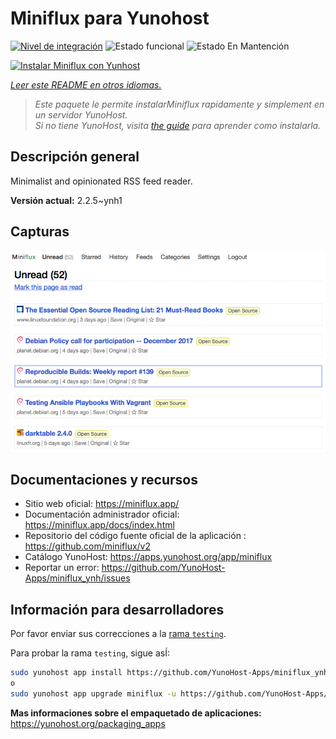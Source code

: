 <!--
Este archivo README esta generado automaticamente<https://github.com/YunoHost/apps/tree/master/tools/readme_generator>
No se debe editar a mano.
-->

# Miniflux para Yunohost

[![Nivel de integración](https://apps.yunohost.org/badge/integration/miniflux)](https://ci-apps.yunohost.org/ci/apps/miniflux/)
![Estado funcional](https://apps.yunohost.org/badge/state/miniflux)
![Estado En Mantención](https://apps.yunohost.org/badge/maintained/miniflux)

[![Instalar Miniflux con Yunhost](https://install-app.yunohost.org/install-with-yunohost.svg)](https://install-app.yunohost.org/?app=miniflux)

*[Leer este README en otros idiomas.](./ALL_README.md)*

> *Este paquete le permite instalarMiniflux rapidamente y simplement en un servidor YunoHost.*  
> *Si no tiene YunoHost, visita [the guide](https://yunohost.org/install) para aprender como instalarla.*

## Descripción general

Minimalist and opinionated RSS feed reader.

**Versión actual:** 2.2.5~ynh1

## Capturas

![Captura de Miniflux](./doc/screenshots/overview.png)

## Documentaciones y recursos

- Sitio web oficial: <https://miniflux.app/>
- Documentación administrador oficial: <https://miniflux.app/docs/index.html>
- Repositorio del código fuente oficial de la aplicación : <https://github.com/miniflux/v2>
- Catálogo YunoHost: <https://apps.yunohost.org/app/miniflux>
- Reportar un error: <https://github.com/YunoHost-Apps/miniflux_ynh/issues>

## Información para desarrolladores

Por favor enviar sus correcciones a la [rama `testing`](https://github.com/YunoHost-Apps/miniflux_ynh/tree/testing).

Para probar la rama `testing`, sigue asÍ:

```bash
sudo yunohost app install https://github.com/YunoHost-Apps/miniflux_ynh/tree/testing --debug
o
sudo yunohost app upgrade miniflux -u https://github.com/YunoHost-Apps/miniflux_ynh/tree/testing --debug
```

**Mas informaciones sobre el empaquetado de aplicaciones:** <https://yunohost.org/packaging_apps>
